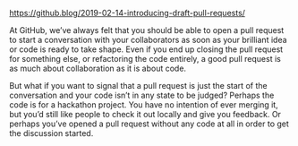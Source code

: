 https://github.blog/2019-02-14-introducing-draft-pull-requests/

At GitHub, we’ve always felt that you should be able to open a pull request to start a conversation with your collaborators as soon as your brilliant idea or code is ready to take shape. Even if you end up closing the pull request for something else, or refactoring the code entirely, a good pull request is as much about collaboration as it is about code.

But what if you want to signal that a pull request is just the start of the conversation and your code isn’t in any state to be judged? Perhaps the code is for a hackathon project. You have no intention of ever merging it, but you’d still like people to check it out locally and give you feedback. Or perhaps you’ve opened a pull request without any code at all in order to get the discussion started.

